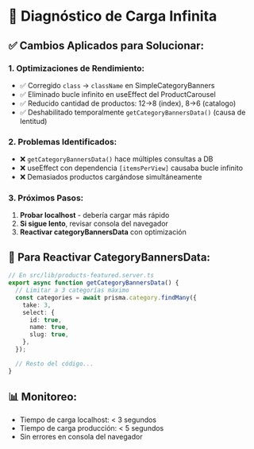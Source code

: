 # 🐛 Diagnóstico de Carga Infinita

## ✅ **Cambios Aplicados para Solucionar:**

### **1. Optimizaciones de Rendimiento:**
- ✅ Corregido `class` → `className` en SimpleCategoryBanners
- ✅ Eliminado bucle infinito en useEffect del ProductCarousel
- ✅ Reducido cantidad de productos: 12→8 (index), 8→6 (catalogo)
- ✅ Deshabilitado temporalmente `getCategoryBannersData()` (causa de lentitud)

### **2. Problemas Identificados:**
- ❌ `getCategoryBannersData()` hace múltiples consultas a DB
- ❌ useEffect con dependencia `[itemsPerView]` causaba bucle infinito
- ❌ Demasiados productos cargándose simultáneamente

### **3. Próximos Pasos:**
1. **Probar localhost** - debería cargar más rápido
2. **Si sigue lento**, revisar consola del navegador
3. **Reactivar categoryBannersData** con optimización

## 🔧 **Para Reactivar CategoryBannersData:**

```typescript
// En src/lib/products-featured.server.ts
export async function getCategoryBannersData() {
  // Limitar a 3 categorías máximo
  const categories = await prisma.category.findMany({
    take: 3,
    select: {
      id: true,
      name: true,
      slug: true,
    },
  });

  // Resto del código...
}
```

## 📊 **Monitoreo:**
- Tiempo de carga localhost: < 3 segundos
- Tiempo de carga producción: < 5 segundos
- Sin errores en consola del navegador














